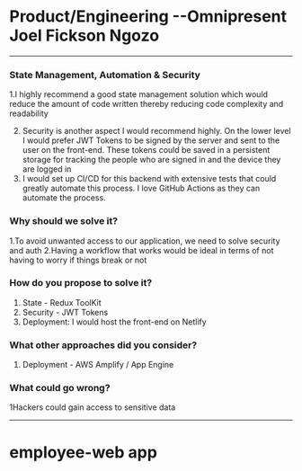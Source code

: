# Product/Engineering --Omnipresent Joel Fickson Ngozo

---

### State Management, Automation & Security

1.I highly recommend a good state management solution which would reduce the amount of code written thereby reducing
code complexity and readability

2. Security is another aspect I would recommend highly. On the lower level I would prefer JWT Tokens to be signed by the
   server and sent to the user on the front-end. These tokens could be saved in a persistent storage for tracking the
   people who are signed in and the device they are logged in
3. I would set up CI/CD for this backend with extensive tests that could greatly automate this process. I love GitHub
   Actions as they can automate the process.

### Why should we solve it?

1.To avoid unwanted access to our application, we need to solve security and auth 2.Having a workflow that works would
be ideal in terms of not having to worry if things break or not

### How do you propose to solve it?

1. State - Redux ToolKit
2. Security - JWT Tokens
3. Deployment: I would host the front-end on Netlify

### What other approaches did you consider?

1. Deployment - AWS Amplify / App Engine

### What could go wrong?

1Hackers could gain access to sensitive data


---

# employee-web app
